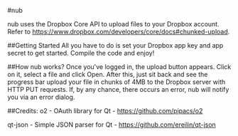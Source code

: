 #nub

nub uses the Dropbox Core API to upload files to your Dropbox account. Refer to https://www.dropbox.com/developers/core/docs#chunked-upload.

##Getting Started
All you have to do is set your Dropbox app key and app secret to get started. Compile the code and enjoy!

##How nub works?
Once you've logged in, the upload button appears. Click on it, select a file and click Open. After this, just sit back and see the progress bar upload your file in chunks of 4MB to the Dropbox server with HTTP PUT requests. If, by any chance, there occurs an error, nub will notify you via an error dialog.

##Credits:
o2 - OAuth library for Qt - https://github.com/pipacs/o2

qt-json - Simple JSON parser for Qt - https://github.com/ereilin/qt-json
